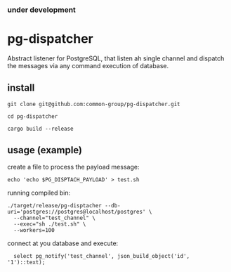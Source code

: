 ### under development

# pg-dispatcher
Abstract listener for PostgreSQL, that listen ah single channel and dispatch the messages via any command execution of database.

## install

`git clone git@github.com:common-group/pg-dispatcher.git`

`cd pg-dispatcher`

`cargo build --release`

## usage (example)

create a file to process the payload message:

`echo 'echo $PG_DISPTACH_PAYLOAD' > test.sh`

running compiled bin:
```
./target/release/pg-disptacher --db-uri='postgres://postgres@localhost/postgres' \ 
  --channel="test_channel" \
  --exec="sh ./test.sh" \
  --workers=100
```

connect at you database and execute:
```
  select pg_notify('test_channel', json_build_object('id', '1')::text);
```


